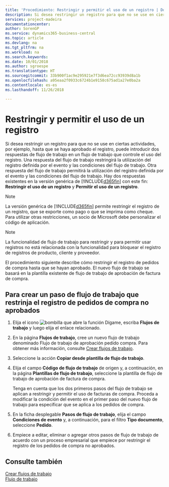 ```yaml
---
title: 'Procedimiento: Restringir y permitir el uso de un registro | Documentos de Microsoft'
description: Si desea restringir un registro para que no se use en ciertas actividades, por ejemplo, hasta que se haya aprobado el registro, puede introducir dos respuestas de flujo de trabajo en un flujo de trabajo que controle el uso del registro.
services: project-madeira
documentationcenter: 
author: SorenGP
ms.service: dynamics365-business-central
ms.topic: article
ms.devlang: na
ms.tgt_pltfrm: na
ms.workload: na
ms.search.keywords: 
ms.date: 10/01/2018
ms.author: sgroespe
ms.translationtype: HT
ms.sourcegitcommit: 33b900f1ac9e295921e7f3d6ea72cc93939d8a1b
ms.openlocfilehash: a95eaa2f0933c6724b1e9158c675ad1a27e0ba2a
ms.contentlocale: es-es
ms.lasthandoff: 11/26/2018

---
```

# <a name="restrict-and-allow-usage-of-a-record"></a>Restringir y permitir el uso de un registro
Si desea restringir un registro para que no se use en ciertas actividades, por ejemplo, hasta que se haya aprobado el registro, puede introducir dos respuestas de flujo de trabajo en un flujo de trabajo que controle el uso del registro. Una respuesta del flujo de trabajo restringirá la utilización del registro definida por el evento y las condiciones del flujo de trabajo. Otra respuesta del flujo de trabajo permitirá la utilización del registro definida por el evento y las condiciones del flujo de trabajo. Hay dos respuestas existentes en la versión genérica de [!INCLUDE[d365fin](includes/d365fin_md.md)] con este fin: **Restringir el uso de un registro** y **Permitir el uso de un registro**.

> [!NOTE]  
>  La versión genérica de [!INCLUDE[d365fin](includes/d365fin_md.md)] permite restringir el registro de un registro, que se exporte como pago o que se imprima como cheque. Para utilizar otras restricciones, un socio de Microsoft debe personalizar el código de aplicación.  

> [!NOTE]  
>  La funcionalidad de flujo de trabajo para restringir y para permitir usar registros no está relacionada con la funcionalidad para bloquear el registro de registros de producto, cliente y proveedor.

El procedimiento siguiente describe cómo restringir el registro de pedidos de compra hasta que se hayan aprobado. El nuevo flujo de trabajo se basará en la plantilla existente de flujo de trabajo de aprobación de factura de compra.  

## <a name="to-create-a-workflow-step-that-restricts-posting-of-unapproved-purchase-orders"></a>Para crear un paso de flujo de trabajo que restrinja el registro de pedidos de compra no aprobados  
1. Elija el icono ![bombilla que abre la función Dígame](media/ui-search/search_small.png "Dígame que desea hacer"), escriba **Flujos de trabajo** y luego elija el enlace relacionado.  
2. En la página **Flujos de trabajo**, cree un nuevo flujo de trabajo denominado Flujo de trabajo de aprobación pedido compra. Para obtener más información, consulte [Crear flujos de trabajo](across-how-to-create-workflows.md).  
3. Seleccione la acción **Copiar desde plantilla de flujo de trabajo**.  
4. Elija el campo **Código de flujo de trabajo** de origen y, a continuación, en la página **Plantillas de flujo de trabajo**, seleccione la plantilla de flujo de trabajo de aprobación de factura de compra.  

     Tenga en cuenta que los dos primeros pasos del flujo de trabajo se aplican a restringir y permitir el uso de facturas de compra. Proceda a modificar la condición del evento en el primer paso del nuevo flujo de trabajo para especificar que se aplica a los pedidos de compra.  
5. En la ficha desplegable **Pasos de flujo de trabajo**, elija el campo **Condiciones de evento** y, a continuación, para el filtro **Tipo documento**, seleccione **Pedido**.  
6. Empiece a editar, eliminar o agregar otros pasos de flujo de trabajo de acuerdo con un proceso empresarial que empiece por restringir el registro de los pedidos de compra no aprobados.  

## <a name="see-also"></a>Consulte también  
[Crear flujos de trabajo](across-how-to-create-workflows.md)   
[Flujo de trabajo](across-workflow.md)   

